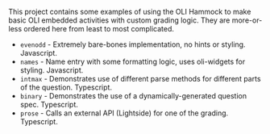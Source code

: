 This project contains some examples of using the OLI Hammock to make basic OLI embedded activities with custom
grading logic. They are more-or-less ordered here from least to most complicated.

 - `evenodd` - Extremely bare-bones implementation, no hints or styling. Javascript.
 - `names` - Name entry with some formatting logic, uses oli-widgets for styling. Javascript.
 - `intmax` - Demonstrates use of different parse methods for different parts of the question. Typescript.
 - `binary` - Demonstrates the use of a dynamically-generated question spec. Typescript.
 - `prose` - Calls an external API (Lightside) for one of the grading. Typescript.
